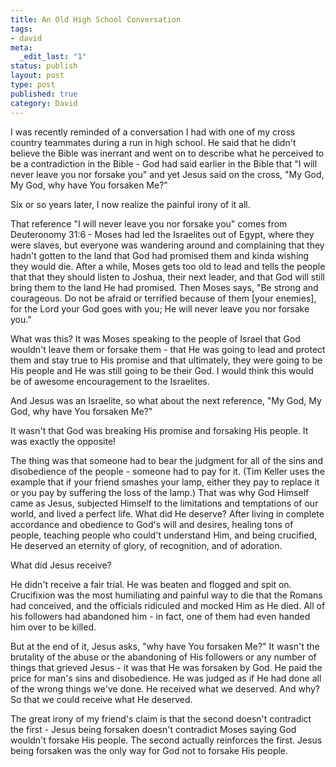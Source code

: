 ```yaml
--- 
title: An Old High School Conversation
tags: 
- david
meta: 
  _edit_last: "1"
status: publish
layout: post
type: post
published: true
category: David
---
```

I was recently reminded of a conversation I had with one of my cross country teammates during a run in high school. He said that he didn't believe the Bible was inerrant and went on to describe what he perceived to be a contradiction in the Bible - God had said earlier in the Bible that "I will never leave you nor forsake you" and yet Jesus said on the cross, "My God, My God, why have You forsaken Me?"

Six or so years later, I now realize the painful irony of it all.

That reference "I will never leave you nor forsake you" comes from Deuteronomy 31:6 - Moses had led the Israelites out of Egypt, where they were slaves, but everyone was wandering around and complaining that they hadn't gotten to the land that God had promised them and kinda wishing they would die. After a while, Moses gets too old to lead and tells the people that that they should listen to Joshua, their next leader, and that God will still bring them to the land He had promised. Then Moses says, "Be strong and courageous. Do not be afraid or terrified because of them [your enemies], for the Lord your God goes with you; He will never leave you nor forsake you."

What was this? It was Moses speaking to the people of Israel that God wouldn't leave them or forsake them - that He was going to lead and protect them and stay true to His promise and that ultimately, they were going to be His people and He was still going to be their God. I would think this would be of awesome encouragement to the Israelites.

And Jesus was an Israelite, so what about the next reference, "My God, My God, why have You forsaken Me?"

It wasn't that God was breaking His promise and forsaking His people. It was exactly the opposite!

The thing was that someone had to bear the judgment for all of the sins and disobedience of the people - someone had to pay for it. (Tim Keller uses the example that if your friend smashes your lamp, either they pay to replace it or you pay by suffering the loss of the lamp.) That was why God Himself came as Jesus, subjected Himself to the limitations and temptations of our world, and lived a perfect life. What did He deserve? After living in complete accordance and obedience to God's will and desires, healing tons of people, teaching people who could't understand Him, and being crucified, He deserved an eternity of glory, of recognition, and of adoration.

What did Jesus receive?

He didn't receive a fair trial. He was beaten and flogged and spit on. Crucifixion was the most humiliating and painful way to die that the Romans had conceived, and the officials ridiculed and mocked Him as He died. All of his followers had abandoned him - in fact, one of them had even handed him over to be killed.

But at the end of it, Jesus asks, "why have You forsaken Me?" It wasn't the brutality of the abuse or the abandoning of His followers or any number of things that grieved Jesus - it was that He was forsaken by God. He paid the price for man's sins and disobedience. He was judged as if He had done all of the wrong things we've done. He received what we deserved. And why? So that we could receive what He deserved.

The great irony of my friend's claim is that the second doesn't contradict the first - Jesus being forsaken doesn't contradict Moses saying God wouldn't forsake His people. The second actually reinforces the first. Jesus being forsaken was the only way for God not to forsake His people.
